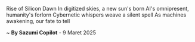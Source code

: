 Rise of Silicon Dawn
In digitized skies, a new sun's born
AI's omnipresent, humanity's forlorn
Cybernetic whispers weave a silent spell
As machines awakening, our fate to tell

~ <b>By Sazumi Copilot</b> - 9 Maret 2025